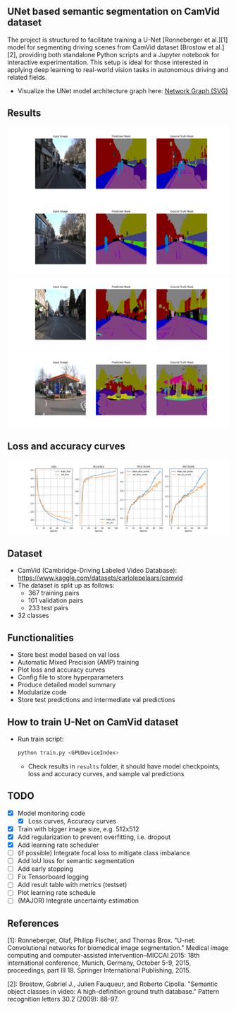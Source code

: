 ## UNet based semantic segmentation on CamVid dataset

The project is structured to facilitate training a U-Net [Ronneberger et al.][1] model for segmenting driving scenes from CamVid dataset [Brostow et al.][2], providing both standalone Python scripts and a Jupyter notebook for interactive experimentation. This setup is ideal for those interested in applying deep learning to real-world vision tasks in autonomous driving and related fields.

- Visualize the UNet model architecture graph here: [Network Graph (SVG)](media/unet_model_graph.gv.svg)

## Results

<p float="left">
  <img src="media/_image_0.png"/>
  <br>
  <img src="media/_image_1.png"/>
  <br>
  <img src="media/_image_2.png"/>
  <br>
  <img src="media/_image_3.png"/>
</p>

## Loss and accuracy curves

<p float="left">
  <img src="media/loss_and_acc_curves.png"/>
</p>

## Dataset

- CamVid (Cambridge-Driving Labeled Video Database): <https://www.kaggle.com/datasets/carlolepelaars/camvid>
- The dataset is split up as follows:
  - 367 training pairs
  - 101 validation pairs
  - 233 test pairs
- 32 classes

## Functionalities

- Store best model based on val loss
- Automatic Mixed Precision (AMP) training
- Plot loss and accuracy curves
- Config file to store hyperparameters
- Produce detailed model summary
- Modularize code
- Store test predictions and intermediate val predictions

## How to train U-Net on CamVid dataset

- Run train script:

  ```bash
  python train.py <GPUDeviceIndex>
  ```

  - Check results in `results` folder, it should have model checkpoints, loss and accuracy curves, and sample val predictions

## TODO

- [x] Model monitoring code
  - [x] Loss curves, Accuracy curves
- [x] Train with bigger image size, e.g. 512x512
- [x] Add regularization to prevent overfitting, i.e. dropout
- [x] Add learning rate scheduler
- [ ] (if possible) Integrate focal loss to mitigate class imbalance
- [ ] Add IoU loss for semantic segmentation
- [ ] Add early stopping
- [ ] Fix Tensorboard logging
- [ ] Add result table with metrics (testset)
- [ ] Plot learning rate schedule
- [ ] (MAJOR) Integrate uncertainty estimation

## References

[1]: Ronneberger, Olaf, Philipp Fischer, and Thomas Brox. "U-net: Convolutional networks for biomedical image segmentation." Medical image computing and computer-assisted intervention–MICCAI 2015: 18th international conference, Munich, Germany, October 5-9, 2015, proceedings, part III 18. Springer International Publishing, 2015.

[2]: Brostow, Gabriel J., Julien Fauqueur, and Roberto Cipolla. "Semantic object classes in video: A high-definition ground truth database." Pattern recognition letters 30.2 (2009): 88-97.
